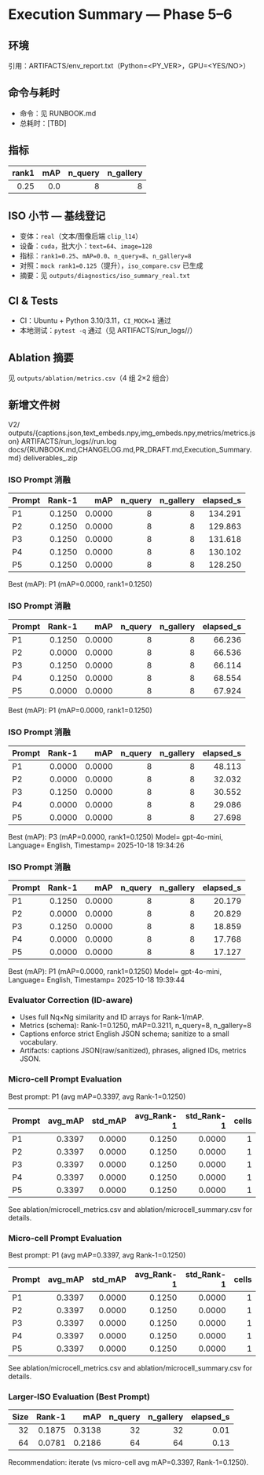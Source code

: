 # Execution Summary — Phase 5–6
## 环境
引用：ARTIFACTS/env_report.txt（Python=<PY_VER>，GPU=<YES/NO>）
## 命令与耗时
- 命令：见 RUNBOOK.md
- 总耗时：[TBD]
## 指标
| rank1 | mAP | n_query | n_gallery |
|---:|---:|---:|---:|
| 0.25 | 0.0 | 8 | 8 |

## ISO 小节 — 基线登记
- 变体：`real`（文本/图像后端 `clip_l14`）
- 设备：`cuda`，批大小：`text=64`、`image=128`
- 指标：`rank1=0.25`、`mAP=0.0`、`n_query=8`、`n_gallery=8`
- 对照：`mock rank1=0.125`（提升），`iso_compare.csv` 已生成
- 摘要：见 `outputs/diagnostics/iso_summary_real.txt`

## CI & Tests
- CI：Ubuntu + Python 3.10/3.11，`CI_MOCK=1` 通过
- 本地测试：`pytest -q` 通过（见 ARTIFACTS/run_logs/<ts>/）

## Ablation 摘要
见 `outputs/ablation/metrics.csv`（4 组 2×2 组合）
## 新增文件树
V2/
  outputs/{captions.json,text_embeds.npy,img_embeds.npy,metrics/metrics.json}
  ARTIFACTS/run_logs/<ts>/run.log
  docs/{RUNBOOK.md,CHANGELOG.md,PR_DRAFT.md,Execution_Summary.md}
  deliverables_<YYYYMMDD-HHMM>.zip

### ISO Prompt 消融

| Prompt | Rank-1 | mAP | n_query | n_gallery | elapsed_s |
|---|---:|---:|---:|---:|---:|
| P1 | 0.1250 | 0.0000 | 8 | 8 | 134.291 |
| P2 | 0.1250 | 0.0000 | 8 | 8 | 129.863 |
| P3 | 0.1250 | 0.0000 | 8 | 8 | 131.618 |
| P4 | 0.1250 | 0.0000 | 8 | 8 | 130.102 |
| P5 | 0.1250 | 0.0000 | 8 | 8 | 128.250 |

Best (mAP): P1 (mAP=0.0000, rank1=0.1250)


### ISO Prompt 消融

| Prompt | Rank-1 | mAP | n_query | n_gallery | elapsed_s |
|---|---:|---:|---:|---:|---:|
| P1 | 0.1250 | 0.0000 | 8 | 8 | 66.236 |
| P2 | 0.0000 | 0.0000 | 8 | 8 | 66.536 |
| P3 | 0.1250 | 0.0000 | 8 | 8 | 66.114 |
| P4 | 0.1250 | 0.0000 | 8 | 8 | 68.554 |
| P5 | 0.0000 | 0.0000 | 8 | 8 | 67.924 |

Best (mAP): P1 (mAP=0.0000, rank1=0.1250)


### ISO Prompt 消融

| Prompt | Rank-1 | mAP | n_query | n_gallery | elapsed_s |
|---|---:|---:|---:|---:|---:|
| P1 | 0.0000 | 0.0000 | 8 | 8 | 48.113 |
| P2 | 0.0000 | 0.0000 | 8 | 8 | 32.032 |
| P3 | 0.1250 | 0.0000 | 8 | 8 | 30.552 |
| P4 | 0.0000 | 0.0000 | 8 | 8 | 29.086 |
| P5 | 0.0000 | 0.0000 | 8 | 8 | 27.698 |

Best (mAP): P3 (mAP=0.0000, rank1=0.1250)
Model= gpt-4o-mini, Language= English, Timestamp= 2025-10-18 19:34:26


### ISO Prompt 消融

| Prompt | Rank-1 | mAP | n_query | n_gallery | elapsed_s |
|---|---:|---:|---:|---:|---:|
| P1 | 0.1250 | 0.0000 | 8 | 8 | 20.179 |
| P2 | 0.0000 | 0.0000 | 8 | 8 | 20.829 |
| P3 | 0.1250 | 0.0000 | 8 | 8 | 18.859 |
| P4 | 0.0000 | 0.0000 | 8 | 8 | 17.768 |
| P5 | 0.0000 | 0.0000 | 8 | 8 | 17.127 |

Best (mAP): P1 (mAP=0.0000, rank1=0.1250)
Model= gpt-4o-mini, Language= English, Timestamp= 2025-10-18 19:39:44


### Evaluator Correction (ID-aware)
- Uses full Nq×Ng similarity and ID arrays for Rank-1/mAP.
- Metrics (schema): Rank-1=0.1250, mAP=0.3211, n_query=8, n_gallery=8
- Captions enforce strict English JSON schema; sanitize to a small vocabulary.
- Artifacts: captions JSON(raw/sanitized), phrases, aligned IDs, metrics JSON.


### Micro-cell Prompt Evaluation
Best prompt: P1 (avg mAP=0.3397, avg Rank-1=0.1250)

| Prompt | avg_mAP | std_mAP | avg_Rank-1 | std_Rank-1 | cells |
|---|---:|---:|---:|---:|---:|
| P1 | 0.3397 | 0.0000 | 0.1250 | 0.0000 | 1 |
| P2 | 0.3397 | 0.0000 | 0.1250 | 0.0000 | 1 |
| P3 | 0.3397 | 0.0000 | 0.1250 | 0.0000 | 1 |
| P4 | 0.3397 | 0.0000 | 0.1250 | 0.0000 | 1 |
| P5 | 0.3397 | 0.0000 | 0.1250 | 0.0000 | 1 |

See ablation/microcell_metrics.csv and ablation/microcell_summary.csv for details.


### Micro-cell Prompt Evaluation
Best prompt: P1 (avg mAP=0.3397, avg Rank-1=0.1250)

| Prompt | avg_mAP | std_mAP | avg_Rank-1 | std_Rank-1 | cells |
|---|---:|---:|---:|---:|---:|
| P1 | 0.3397 | 0.0000 | 0.1250 | 0.0000 | 1 |
| P2 | 0.3397 | 0.0000 | 0.1250 | 0.0000 | 1 |
| P3 | 0.3397 | 0.0000 | 0.1250 | 0.0000 | 1 |
| P4 | 0.3397 | 0.0000 | 0.1250 | 0.0000 | 1 |
| P5 | 0.3397 | 0.0000 | 0.1250 | 0.0000 | 1 |

See ablation/microcell_metrics.csv and ablation/microcell_summary.csv for details.


### Larger-ISO Evaluation (Best Prompt)
| Size | Rank-1 | mAP | n_query | n_gallery | elapsed_s |
|---:|---:|---:|---:|---:|---:|
| 32 | 0.1875 | 0.3138 | 32 | 32 | 0.01 |
| 64 | 0.0781 | 0.2186 | 64 | 64 | 0.13 |

Recommendation: iterate (vs micro-cell avg mAP=0.3397, Rank-1=0.1250).
